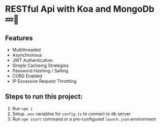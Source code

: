 # RESTful Api with Koa and MongoDb 💤🚀
## Features
* Multithreaded
* Asynchronous
* JWT Authentication
* Simple Cacheing Strategies
* Password Hashing / Salting
* CORS Enabled
* IP Excessive Request Throttling
## Steps to run this project:
1. Run `npm i`
2. Setup `.env` variables for `config.ts` to connect to db server
3. Run `npm start` command or a pre-configured `launch.json` environment
